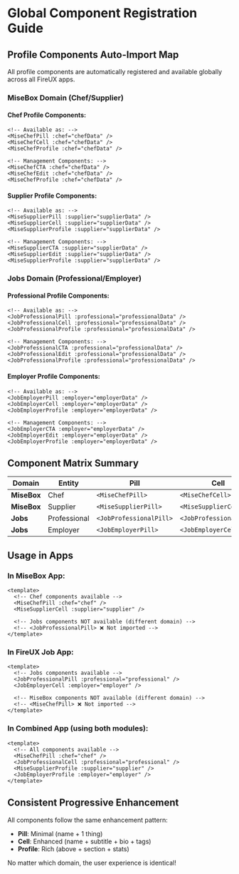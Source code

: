 # Global Component Registration Guide

## Profile Components Auto-Import Map

All profile components are automatically registered and available globally across all FireUX apps.

### **MiseBox Domain (Chef/Supplier)**

#### Chef Profile Components:

```vue
<!-- Available as: -->
<MiseChefPill :chef="chefData" />
<MiseChefCell :chef="chefData" />
<MiseChefProfile :chef="chefData" />

<!-- Management Components: -->
<MiseChefCTA :chef="chefData" />
<MiseChefEdit :chef="chefData" />
<MiseChefProfile :chef="chefData" />
```

#### Supplier Profile Components:

```vue
<!-- Available as: -->
<MiseSupplierPill :supplier="supplierData" />
<MiseSupplierCell :supplier="supplierData" />
<MiseSupplierProfile :supplier="supplierData" />

<!-- Management Components: -->
<MiseSupplierCTA :supplier="supplierData" />
<MiseSupplierEdit :supplier="supplierData" />
<MiseSupplierProfile :supplier="supplierData" />
```

### **Jobs Domain (Professional/Employer)**

#### Professional Profile Components:

```vue
<!-- Available as: -->
<JobProfessionalPill :professional="professionalData" />
<JobProfessionalCell :professional="professionalData" />
<JobProfessionalProfile :professional="professionalData" />

<!-- Management Components: -->
<JobProfessionalCTA :professional="professionalData" />
<JobProfessionalEdit :professional="professionalData" />
<JobProfessionalProfile :professional="professionalData" />
```

#### Employer Profile Components:

```vue
<!-- Available as: -->
<JobEmployerPill :employer="employerData" />
<JobEmployerCell :employer="employerData" />
<JobEmployerProfile :employer="employerData" />

<!-- Management Components: -->
<JobEmployerCTA :employer="employerData" />
<JobEmployerEdit :employer="employerData" />
<JobEmployerProfile :employer="employerData" />
```

## Component Matrix Summary

| Domain      | Entity       | Pill                    | Cell                    | Profile                    |
| ----------- | ------------ | ----------------------- | ----------------------- | -------------------------- |
| **MiseBox** | Chef         | `<MiseChefPill>`        | `<MiseChefCell>`        | `<MiseChefProfile>`        |
| **MiseBox** | Supplier     | `<MiseSupplierPill>`    | `<MiseSupplierCell>`    | `<MiseSupplierProfile>`    |
| **Jobs**    | Professional | `<JobProfessionalPill>` | `<JobProfessionalCell>` | `<JobProfessionalProfile>` |
| **Jobs**    | Employer     | `<JobEmployerPill>`     | `<JobEmployerCell>`     | `<JobEmployerProfile>`     |

## Usage in Apps

### In MiseBox App:

```vue
<template>
  <!-- Chef components available -->
  <MiseChefPill :chef="chef" />
  <MiseSupplierCell :supplier="supplier" />

  <!-- Jobs components NOT available (different domain) -->
  <!-- <JobProfessionalPill> ❌ Not imported -->
</template>
```

### In FireUX Job App:

```vue
<template>
  <!-- Jobs components available -->
  <JobProfessionalPill :professional="professional" />
  <JobEmployerCell :employer="employer" />

  <!-- MiseBox components NOT available (different domain) -->
  <!-- <MiseChefPill> ❌ Not imported -->
</template>
```

### In Combined App (using both modules):

```vue
<template>
  <!-- All components available -->
  <MiseChefPill :chef="chef" />
  <JobProfessionalCell :professional="professional" />
  <MiseSupplierProfile :supplier="supplier" />
  <JobEmployerProfile :employer="employer" />
</template>
```

## Consistent Progressive Enhancement

All components follow the same enhancement pattern:

- **Pill**: Minimal (name + 1 thing)
- **Cell**: Enhanced (name + subtitle + bio + tags)
- **Profile**: Rich (above + section + stats)

No matter which domain, the user experience is identical!
